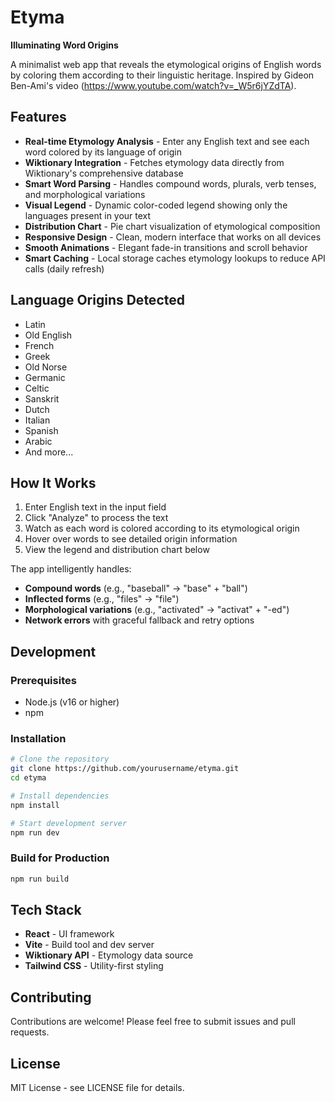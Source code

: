 # Etyma

**Illuminating Word Origins**

A minimalist web app that reveals the etymological origins of English words by coloring them according to their linguistic heritage. Inspired by Gideon Ben-Ami's video (https://www.youtube.com/watch?v=_W5r6jYZdTA).

## Features

- **Real-time Etymology Analysis** - Enter any English text and see each word colored by its language of origin
- **Wiktionary Integration** - Fetches etymology data directly from Wiktionary's comprehensive database
- **Smart Word Parsing** - Handles compound words, plurals, verb tenses, and morphological variations
- **Visual Legend** - Dynamic color-coded legend showing only the languages present in your text
- **Distribution Chart** - Pie chart visualization of etymological composition
- **Responsive Design** - Clean, modern interface that works on all devices
- **Smooth Animations** - Elegant fade-in transitions and scroll behavior
- **Smart Caching** - Local storage caches etymology lookups to reduce API calls (daily refresh)

## Language Origins Detected

- Latin
- Old English
- French
- Greek
- Old Norse
- Germanic
- Celtic
- Sanskrit
- Dutch
- Italian
- Spanish
- Arabic
- And more...

## How It Works

1. Enter English text in the input field
2. Click "Analyze" to process the text
3. Watch as each word is colored according to its etymological origin
4. Hover over words to see detailed origin information
5. View the legend and distribution chart below

The app intelligently handles:
- **Compound words** (e.g., "baseball" → "base" + "ball")
- **Inflected forms** (e.g., "files" → "file")
- **Morphological variations** (e.g., "activated" → "activat" + "-ed")
- **Network errors** with graceful fallback and retry options

## Development

### Prerequisites

- Node.js (v16 or higher)
- npm

### Installation

```bash
# Clone the repository
git clone https://github.com/yourusername/etyma.git
cd etyma

# Install dependencies
npm install

# Start development server
npm run dev
```

### Build for Production

```bash
npm run build
```

## Tech Stack

- **React** - UI framework
- **Vite** - Build tool and dev server
- **Wiktionary API** - Etymology data source
- **Tailwind CSS** - Utility-first styling

## Contributing

Contributions are welcome! Please feel free to submit issues and pull requests.

## License

MIT License - see LICENSE file for details.